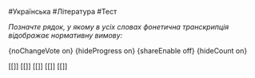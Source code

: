 #Українська #Література #Тест

*Позначте рядок, у якому в усіх словах фонетична транскрипція відображає нормативну вимову:*

{noChangeVote on}
{hideProgress on}
{shareEnable off}
{hideCount on}

[[]]
[[]]
[[]]
[[]]
[[]]
